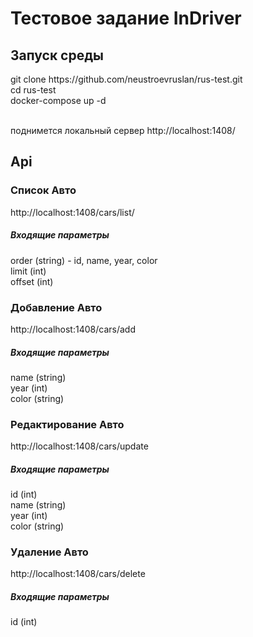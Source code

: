 <h1>Тестовое задание InDriver</h1>
<h2>Запуск среды</h2>
git clone https://github.com/neustroevruslan/rus-test.git
<br/>cd rus-test
<br/>docker-compose up -d

<br/>поднимется локальный сервер http://localhost:1408/


<h2>Api</h2>

<h3>Список Авто</h3>
http://localhost:1408/cars/list/

<h5>Входящие параметры</h5>
order (string) - id, name, year, color
<br/>limit (int)
<br/>offset (int)

<h3>Добавление Авто</h3>
http://localhost:1408/cars/add

<h5>Входящие параметры</h5>
name (string)
<br/>year (int)
<br/>color (string)

<h3>Редактирование Авто</h3>
http://localhost:1408/cars/update

<h5>Входящие параметры</h5>
id (int)
<br/>name (string)
<br/>year (int)
<br/>color (string)

<h3>Удаление Авто</h3>
http://localhost:1408/cars/delete
<h5>Входящие параметры</h5>
id (int)
